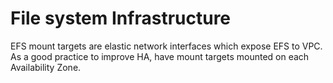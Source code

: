 # File system Infrastructure

EFS mount targets are elastic network interfaces which expose EFS to VPC.
As a good practice to improve HA, have mount targets mounted on each Availability Zone.